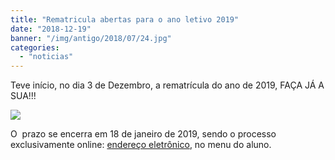```yaml
---
title: "Rematricula abertas para o ano letivo 2019"
date: "2018-12-19"
banner: "/img/antigo/2018/07/24.jpg"
categories: 
  - "noticias"
---
```


Teve início, no dia 3 de Dezembro, a rematrícula do ano de 2019, FAÇA JÁ A SUA!!!
<!-- more -->

[![](/img/antigo/2018/07/24-632x422.jpg)](/img/antigo/2018/07/24.jpg)


O  prazo se encerra em 18 de janeiro de 2019, sendo o processo exclusivamente online: [endereço eletrônico](http://www.daa.uem.br/), no menu do aluno.
